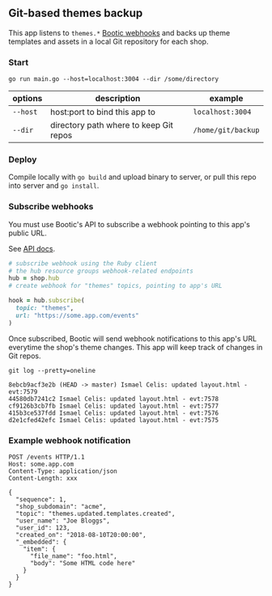 ## Git-based themes backup

This app listens to `themes.*` [Bootic webhooks](https://api.bootic.net/rels/subscribe/) and backs up theme templates and assets in a local Git repository for each shop.

### Start

```
go run main.go --host=localhost:3004 --dir /some/directory
```

| options   | description                              | example           |
|-----------|------------------------------------------|-------------------|
| `--host`  | host:port to bind this app to            | `localhost:3004`  |
| `--dir`   | directory path where to keep Git repos   | `/home/git/backup`|

### Deploy

Compile locally with `go build` and upload binary to server, or pull this repo into server and `go install`.

### Subscribe webhooks

You must use Bootic's API to subscribe a webhook pointing to this app's public URL.

See [API docs](https://api.bootic.net/rels/subscribe/).

```ruby
# subscribe webhook using the Ruby client
# the hub resource groups webhook-related endpoints
hub = shop.hub
# create webhook for "themes" topics, pointing to app's URL

hook = hub.subscribe(
  topic: "themes",
  url: "https://some.app.com/events"
)
```

Once subscribed, Bootic will send webhook notifications to this app's URL everytime the shop's theme changes. This app will keep track of changes in Git repos.

```
git log --pretty=oneline

8ebcb9acf3e2b (HEAD -> master) Ismael Celis: updated layout.html - evt:7579
44580db7241c2 Ismael Celis: updated layout.html - evt:7578
cf9126b3cb7fb Ismael Celis: updated layout.html - evt:7577
415b3ce537fdd Ismael Celis: updated layout.html - evt:7576
d2e1cfed42efc Ismael Celis: updated layout.html - evt:7575
```

### Example webhook notification

```
POST /events HTTP/1.1
Host: some.app.com
Content-Type: application/json
Content-Length: xxx

{
  "sequence": 1,
  "shop_subdomain": "acme",
  "topic": "themes.updated.templates.created",
  "user_name": "Joe Bloggs",
  "user_id": 123,
  "created_on": "2018-08-10T20:00:00",
  "_embedded": {
    "item": {
      "file_name": "foo.html",
      "body": "Some HTML code here"
    }
  }
}
```

